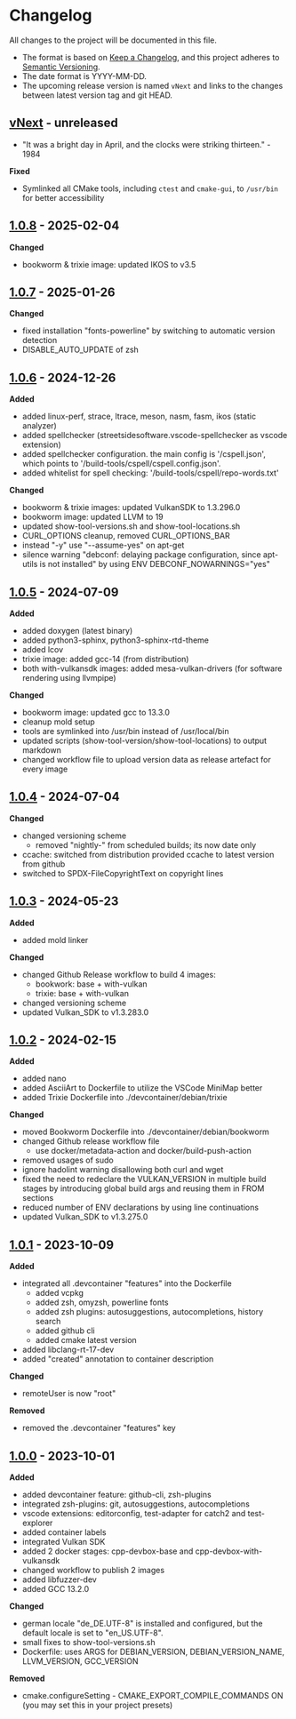 # Changelog

All changes to the project will be documented in this file.

- The format is based on [Keep a Changelog](https://keepachangelog.com/en/1.1.0/),
and this project adheres to [Semantic Versioning](https://semver.org/spec/v2.0.0.html).
- The date format is YYYY-MM-DD.
- The upcoming release version is named `vNext` and links to the changes between latest version tag and git HEAD.

## [vNext] - unreleased

- "It was a bright day in April, and the clocks were striking thirteen." - 1984

**Fixed**
- Symlinked all CMake tools, including `ctest` and `cmake-gui`, to `/usr/bin` for better accessibility

## [1.0.8] - 2025-02-04

**Changed**
- bookworm & trixie image: updated IKOS to v3.5

## [1.0.7] - 2025-01-26

**Changed**
- fixed installation "fonts-powerline" by switching to automatic version detection
- DISABLE_AUTO_UPDATE of zsh

## [1.0.6] - 2024-12-26

**Added**
- added linux-perf, strace, ltrace, meson, nasm, fasm, ikos (static analyzer)
- added spellchecker (streetsidesoftware.vscode-spellchecker as vscode extension)
- added spellchecker configuration. the main config is '/cspell.json', which
  points to '/build-tools/cspell/cspell.config.json'.
- added whitelist for spell checking: '/build-tools/cspell/repo-words.txt'

**Changed**
- bookworm & trixie images: updated VulkanSDK to 1.3.296.0
- bookworm image: updated LLVM to 19
- updated show-tool-versions.sh and show-tool-locations.sh
- CURL_OPTIONS cleanup, removed CURL_OPTIONS_BAR
- instead "-y" use "--assume-yes" on apt-get
- silence warning "debconf: delaying package configuration, since apt-utils is not installed"
  by using ENV DEBCONF_NOWARNINGS="yes"

## [1.0.5] - 2024-07-09

**Added**
- added doxygen (latest binary)
- added python3-sphinx, python3-sphinx-rtd-theme
- added lcov
- trixie image: added gcc-14 (from distribution)
- both with-vulkansdk images: added mesa-vulkan-drivers (for software rendering using llvmpipe)

**Changed**
- bookworm image: updated gcc to 13.3.0
- cleanup mold setup
- tools are symlinked into /usr/bin instead of /usr/local/bin
- updated scripts (show-tool-version/show-tool-locations) to output markdown
- changed workflow file to upload version data as release artefact for every image

## [1.0.4] - 2024-07-04

**Changed**

- changed versioning scheme
  - removed "nightly-" from scheduled builds; its now date only
- ccache: switched from distribution provided ccache to latest version from github
- switched to SPDX-FileCopyrightText on copyright lines

## [1.0.3] - 2024-05-23

**Added**

- added mold linker

**Changed**

- changed Github Release workflow to build 4 images:
  - bookwork: base + with-vulkan
  - trixie: base + with-vulkan
- changed versioning scheme
- updated Vulkan_SDK to v1.3.283.0

## [1.0.2] - 2024-02-15

**Added**

- added nano
- added AsciiArt to Dockerfile to utilize the VSCode MiniMap better
- added Trixie Dockerfile into ./devcontainer/debian/trixie

**Changed**

- moved Bookworm Dockerfile into ./devcontainer/debian/bookworm
- changed Github release workflow file
  - use docker/metadata-action and docker/build-push-action
- removed usages of sudo
- ignore hadolint warning disallowing both curl and wget
- fixed the need to redeclare the VULKAN_VERSION in multiple build stages
  by introducing global build args and reusing them in FROM sections
- reduced number of ENV declarations by using line continuations
- updated Vulkan_SDK to v1.3.275.0

## [1.0.1] - 2023-10-09

**Added**

- integrated all .devcontainer "features" into the Dockerfile
  - added vcpkg
  - added zsh, omyzsh, powerline fonts
  - added zsh plugins: autosuggestions, autocompletions, history search
  - added github cli
  - added cmake latest version
- added libclang-rt-17-dev
- added "created" annotation to container description

**Changed**

- remoteUser is now "root"

**Removed**

- removed the .devcontainer "features" key

## [1.0.0] - 2023-10-01

**Added**

- added devcontainer feature: github-cli, zsh-plugins
- integrated zsh-plugins: git, autosuggestions, autocompletions
- vscode extensions: editorconfig, test-adapter for catch2 and test-explorer
- added container labels
- integrated Vulkan SDK
- added 2 docker stages: cpp-devbox-base and cpp-devbox-with-vulkansdk
- changed workflow to publish 2 images
- added libfuzzer-dev
- added GCC 13.2.0

**Changed**

- german locale "de_DE.UTF-8" is installed and configured, but the default locale is set to "en_US.UTF-8".
- small fixes to show-tool-versions.sh
- Dockerfile: uses ARGS for DEBIAN_VERSION, DEBIAN_VERSION_NAME, LLVM_VERSION, GCC_VERSION

**Removed**

- cmake.configureSetting - CMAKE_EXPORT_COMPILE_COMMANDS ON (you may set this in your project presets)

<!-- Section for Reference Links -->

[vNext]: https://github.com/jakoch/cpp-devbox/compare/v1.0.8...HEAD
[1.0.8]: https://github.com/jakoch/cpp-devbox/releases/tag/v1.0.8
[1.0.7]: https://github.com/jakoch/cpp-devbox/releases/tag/v1.0.7
[1.0.6]: https://github.com/jakoch/cpp-devbox/releases/tag/v1.0.6
[1.0.5]: https://github.com/jakoch/cpp-devbox/releases/tag/v1.0.5
[1.0.4]: https://github.com/jakoch/cpp-devbox/releases/tag/v1.0.4
[1.0.3]: https://github.com/jakoch/cpp-devbox/releases/tag/v1.0.3
[1.0.2]: https://github.com/jakoch/cpp-devbox/releases/tag/v1.0.2
[1.0.1]: https://github.com/jakoch/cpp-devbox/releases/tag/v1.0.1
[1.0.0]: https://github.com/jakoch/cpp-devbox/releases/tag/v1.0.0

